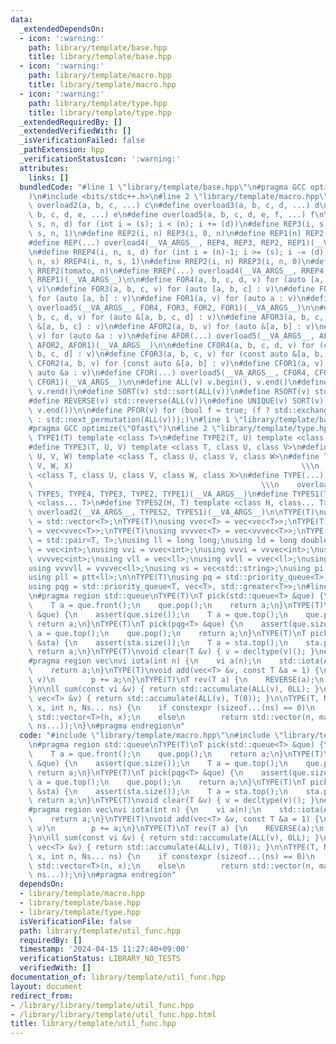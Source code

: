 ```yaml
---
data:
  _extendedDependsOn:
  - icon: ':warning:'
    path: library/template/base.hpp
    title: library/template/base.hpp
  - icon: ':warning:'
    path: library/template/macro.hpp
    title: library/template/macro.hpp
  - icon: ':warning:'
    path: library/template/type.hpp
    title: library/template/type.hpp
  _extendedRequiredBy: []
  _extendedVerifiedWith: []
  _isVerificationFailed: false
  _pathExtension: hpp
  _verificationStatusIcon: ':warning:'
  attributes:
    links: []
  bundledCode: "#line 1 \"library/template/base.hpp\"\n#pragma GCC optimize(\"Ofast\"\
    )\n#include <bits/stdc++.h>\n#line 2 \"library/template/macro.hpp\"\n\n#define\
    \ overload2(a, b, c, ...) c\n#define overload3(a, b, c, d, ...) d\n#define overload4(a,\
    \ b, c, d, e, ...) e\n#define overload5(a, b, c, d, e, f, ...) f\n\n#define REP4(i,\
    \ s, n, d) for (int i = (s); i < (n); i += (d))\n#define REP3(i, s, n) REP4(i,\
    \ s, n, 1)\n#define REP2(i, n) REP3(i, 0, n)\n#define REP1(n) REP2(tomato, n)\n\
    #define REP(...) overload4(__VA_ARGS__, REP4, REP3, REP2, REP1)(__VA_ARGS__)\n\
    \n#define RREP4(i, n, s, d) for (int i = (n)-1; i >= (s); i -= (d))\n#define RREP3(i,\
    \ n, s) RREP4(i, n, s, 1)\n#define RREP2(i, n) RREP3(i, n, 0)\n#define RREP1(n)\
    \ RREP2(tomato, n)\n#define RREP(...) overload4(__VA_ARGS__, RREP4, RREP3, RREP2,\
    \ RREP1)(__VA_ARGS__)\n\n#define FOR4(a, b, c, d, v) for (auto [a, b, c, d] :\
    \ v)\n#define FOR3(a, b, c, v) for (auto [a, b, c] : v)\n#define FOR2(a, b, v)\
    \ for (auto [a, b] : v)\n#define FOR1(a, v) for (auto a : v)\n#define FOR(...)\
    \ overload5(__VA_ARGS__, FOR4, FOR3, FOR2, FOR1)(__VA_ARGS__)\n\n#define AFOR4(a,\
    \ b, c, d, v) for (auto &[a, b, c, d] : v)\n#define AFOR3(a, b, c, v) for (auto\
    \ &[a, b, c] : v)\n#define AFOR2(a, b, v) for (auto &[a, b] : v)\n#define AFOR1(a,\
    \ v) for (auto &a : v)\n#define AFOR(...) overload5(__VA_ARGS__, AFOR4, AFOR3,\
    \ AFOR2, AFOR1)(__VA_ARGS__)\n\n#define CFOR4(a, b, c, d, v) for (const auto &[a,\
    \ b, c, d] : v)\n#define CFOR3(a, b, c, v) for (const auto &[a, b, c] : v)\n#define\
    \ CFOR2(a, b, v) for (const auto &[a, b] : v)\n#define CFOR1(a, v) for (const\
    \ auto &a : v)\n#define CFOR(...) overload5(__VA_ARGS__, CFOR4, CFOR3, CFOR2,\
    \ CFOR1)(__VA_ARGS__)\n\n#define ALL(v) v.begin(), v.end()\n#define RALL(v) v.rbegin(),\
    \ v.rend()\n#define SORT(v) std::sort(ALL(v))\n#define RSORT(v) std::sort(RALL(v))\n\
    #define REVERSE(v) std::reverse(ALL(v))\n#define UNIQUE(v) SORT(v), v.erase(std::unique(ALL(v)),\
    \ v.end())\n\n#define PFOR(v) for (bool f = true; (f ? std::exchange(f, false)\
    \ : std::next_permutation(ALL(v)));)\n#line 1 \"library/template/base.hpp\"\n\
    #pragma GCC optimize(\"Ofast\")\n#line 2 \"library/template/type.hpp\"\n\n#define\
    \ TYPE1(T) template <class T>\n#define TYPE2(T, U) template <class T, class U>\n\
    #define TYPE3(T, U, V) template <class T, class U, class V>\n#define TYPE4(T,\
    \ U, V, W) template <class T, class U, class V, class W>\n#define TYPE5(T, U,\
    \ V, W, X)                                                   \\\n    template\
    \ <class T, class U, class V, class W, class X>\n#define TYPE(...)           \
    \                                                   \\\n    overload5(__VA_ARGS__,\
    \ TYPE5, TYPE4, TYPE3, TYPE2, TYPE1)(__VA_ARGS__)\n#define TYPES1(T) template\
    \ <class... T>\n#define TYPES2(H, T) template <class H, class... T>\n#define TYPES(...)\
    \ overload2(__VA_ARGS__, TYPES2, TYPES1)(__VA_ARGS__)\n\nTYPE(T)\nusing vec<T>\
    \ = std::vector<T>;\nTYPE(T)\nusing vvec<T> = vec<vec<T>>;\nTYPE(T)\nusing vvvec<T>\
    \ = vec<vvec<T>>;\nTYPE(T)\nusing vvvvec<T> = vec<vvvec<T>>;\nTYPE(T)\nusing ptt<T>\
    \ = std::pair<T, T>;\nusing ll = long long;\nusing ld = long double;\nusing vi\
    \ = vec<int>;\nusing vvi = vvec<int>;\nusing vvvi = vvvec<int>;\nusing vvvvi =\
    \ vvvvec<int>;\nusing vll = vec<ll>;\nusing vvll = vvec<ll>;\nusing vvvll = vvvec<ll>;\n\
    using vvvvll = vvvvec<ll>;\nusing vs = vec<std::string>;\nusing pi = ptt<int>;\n\
    using pll = ptt<ll>;\n\nTYPE(T)\nusing pq = std::priority_queue<T>;\nTYPE(T)\n\
    using pqg = std::priority_queue<T, vec<T>, std::greater<T>>;\n#line 3 \"library/template/util_func.hpp\"\
    \n#pragma region std::queue\nTYPE(T)\nT pick(std::queue<T> &que) {\n    assert(que.size());\n\
    \    T a = que.front();\n    que.pop();\n    return a;\n}\nTYPE(T)\nT pick(pq<T>\
    \ &que) {\n    assert(que.size());\n    T a = que.top();\n    que.pop();\n   \
    \ return a;\n}\nTYPE(T)\nT pick(pqg<T> &que) {\n    assert(que.size());\n    T\
    \ a = que.top();\n    que.pop();\n    return a;\n}\nTYPE(T)\nT pick(std::stack<T>\
    \ &sta) {\n    assert(sta.size());\n    T a = sta.top();\n    sta.pop();\n   \
    \ return a;\n}\nTYPE(T)\nvoid clear(T &v) { v = decltype(v)(); }\n#pragma endregion\n\
    #pragma region vec\nvi iota(int n) {\n    vi a(n);\n    std::iota(ALL(a), 0);\n\
    \    return a;\n}\nTYPE(T)\nvoid add(vec<T> &v, const T &a = 1) {\n    AFOR (p,\
    \ v)\n        p += a;\n}\nTYPE(T)\nT rev(T a) {\n    REVERSE(a);\n    return a;\n\
    }\n\nll sum(const vi &v) { return std::accumulate(ALL(v), 0LL); }\nTYPE(T) T sum(const\
    \ vec<T> &v) { return std::accumulate(ALL(v), T(0)); }\n\nTYPE(T, Ns)\nauto make_vector(T\
    \ x, int n, Ns... ns) {\n    if constexpr (sizeof...(ns) == 0)\n        return\
    \ std::vector<T>(n, x);\n    else\n        return std::vector(n, make_vector<T>(x,\
    \ ns...));\n}\n#pragma endregion\n"
  code: "#include \"library/template/macro.hpp\"\n#include \"library/template/type.hpp\"\
    \n#pragma region std::queue\nTYPE(T)\nT pick(std::queue<T> &que) {\n    assert(que.size());\n\
    \    T a = que.front();\n    que.pop();\n    return a;\n}\nTYPE(T)\nT pick(pq<T>\
    \ &que) {\n    assert(que.size());\n    T a = que.top();\n    que.pop();\n   \
    \ return a;\n}\nTYPE(T)\nT pick(pqg<T> &que) {\n    assert(que.size());\n    T\
    \ a = que.top();\n    que.pop();\n    return a;\n}\nTYPE(T)\nT pick(std::stack<T>\
    \ &sta) {\n    assert(sta.size());\n    T a = sta.top();\n    sta.pop();\n   \
    \ return a;\n}\nTYPE(T)\nvoid clear(T &v) { v = decltype(v)(); }\n#pragma endregion\n\
    #pragma region vec\nvi iota(int n) {\n    vi a(n);\n    std::iota(ALL(a), 0);\n\
    \    return a;\n}\nTYPE(T)\nvoid add(vec<T> &v, const T &a = 1) {\n    AFOR (p,\
    \ v)\n        p += a;\n}\nTYPE(T)\nT rev(T a) {\n    REVERSE(a);\n    return a;\n\
    }\n\nll sum(const vi &v) { return std::accumulate(ALL(v), 0LL); }\nTYPE(T) T sum(const\
    \ vec<T> &v) { return std::accumulate(ALL(v), T(0)); }\n\nTYPE(T, Ns)\nauto make_vector(T\
    \ x, int n, Ns... ns) {\n    if constexpr (sizeof...(ns) == 0)\n        return\
    \ std::vector<T>(n, x);\n    else\n        return std::vector(n, make_vector<T>(x,\
    \ ns...));\n}\n#pragma endregion"
  dependsOn:
  - library/template/macro.hpp
  - library/template/base.hpp
  - library/template/type.hpp
  isVerificationFile: false
  path: library/template/util_func.hpp
  requiredBy: []
  timestamp: '2024-04-15 11:27:40+09:00'
  verificationStatus: LIBRARY_NO_TESTS
  verifiedWith: []
documentation_of: library/template/util_func.hpp
layout: document
redirect_from:
- /library/library/template/util_func.hpp
- /library/library/template/util_func.hpp.html
title: library/template/util_func.hpp
---
```

